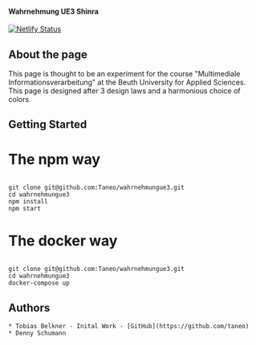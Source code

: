 #### Wahrnehmung UE3 Shinra

[![Netlify Status](https://api.netlify.com/api/v1/badges/51bfa960-6a91-4bfb-84f6-d34945564794/deploy-status)](https://app.netlify.com/sites/shinra-beuth-mi/deploys)

## About the page

This page is thought to be an experiment for the course "Multimediale Informationsverarbeitung" at the Beuth University for Applied Sciences.
This page is designed after 3 design laws and a harmonious choice of colors.

## Getting Started

# The npm way

<code>
git clone git@github.com:Taneo/wahrnehmungue3.git
cd wahrnehmungue3
npm install
npm start
</code>

# The docker way

<code>
git clone git@github.com:Taneo/wahrnehmungue3.git
cd wahrnehmungue3
docker-compose up
</code>

## Authors
    * Tobias Belkner - Inital Work - [GitHub](https://github.com/taneo)
    * Denny Schumann